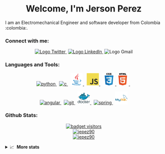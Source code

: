 <h1 align="center">Welcome, I'm Jerson Perez</h1>
<p align="left">I am an Electromechanical Engineer and software developer from Colombia :colombia:.
 </p>

<h3 align="left">Connect with me:</h3>

<p align="center">
<a href="https://twitter.com/Jepez90"><img src="https://img.shields.io/twitter/url?label=%40Jepez90&style=social&url=https%3A%2F%2Ftwitter.com%2FJepez90" alt="Logo Twitter">&nbsp;</a>
<a href="https://www.linkedin.com/in/jepez90/"><img src="https://img.shields.io/badge/jepez90-%230077B5.svg?&logo=linkedin&logoColor=white" alt="Logo LinkedIn">&nbsp;</a>
<img src="https://img.shields.io/badge/jepez90-white?style=flat&logo=gmail" alt="Logo Gmail"><br>
</p>

<h3 align="left">Languages and Tools:</h3>

<p align="center">
    <a href="https://www.python.org" target="_blank">
        <img src="https://raw.githubusercontent.com/jepez90/jepez90.github.io/master/img/Readme_media/logoPythonBasic.svg" alt="python" width="40" height="40" alt="python program language"/>
    </a>&nbsp;
    <a href="https://www.cprogramming.com/" target="_blank">
        <img src="https://raw.githubusercontent.com/jepez90/jepez90.github.io/master/img/Readme_media/logoC.svg" alt="c" width="40" height="40" alt="C program language"/>
    </a>&nbsp;
    <a href="https://www.java.com" target="_blank">
        <img src="https://raw.githubusercontent.com/devicons/devicon/master/icons/java/java-original.svg" alt="java" width="40" height="40" alt="Java program language"/>
    </a> &nbsp;
    <a href="https://developer.mozilla.org/en-US/docs/Web/JavaScript" target="_blank">
        <img src="https://raw.githubusercontent.com/devicons/devicon/master/icons/javascript/javascript-original.svg" alt="javascript program language" width="40" height="40"/>
    </a>&nbsp;
    <a href="https://www.w3schools.com/css/" target="_blank">
        <img src="https://raw.githubusercontent.com/devicons/devicon/master/icons/css3/css3-original-wordmark.svg" alt="css3" width="40" height="40"/>
    </a>
    <a href="https://www.w3.org/html/" target="_blank">
        <img src="https://raw.githubusercontent.com/devicons/devicon/master/icons/html5/html5-original-wordmark.svg" alt="html5" width="40" height="40"/>
    </a>&nbsp;
    <!--<a href="https://www.w3schools.com/cpp/" target="_blank">
        <img src="https://raw.githubusercontent.com/jepez90/jepez90.github.io/master/img/Readme_media/logoCpp.svg" alt="cplusplus" width="40" height="40"/>
    </a>-->
    <br>
    <br>
    <a href="https://angular.io" target="_blank" rel="noreferrer">
	<img src="https://angular.io/assets/images/logos/angular/angular.svg" alt="angular" width="40" height="40"/>
    </a>&nbsp;
    <a href="https://git-scm.com/" target="_blank">
        <img src="https://www.vectorlogo.zone/logos/git-scm/git-scm-icon.svg" alt="git" width="40" height="40" alt="git github"/>
    </a>&nbsp;
    <a href="https://www.docker.com/" target="_blank">
        <img src="https://raw.githubusercontent.com/devicons/devicon/master/icons/docker/docker-original-wordmark.svg" alt="docker" width="40" height="40"/>
    </a>&nbsp;
    <a href="https://spring.io/" target="_blank">
         <img src="https://www.vectorlogo.zone/logos/springio/springio-icon.svg" alt="spring" width="40" height="40"/>
    </a>&nbsp;
    <a href="https://www.mysql.com/" target="_blank">
        <img src="https://raw.githubusercontent.com/devicons/devicon/master/icons/mysql/mysql-original-wordmark.svg" alt="mysql" width="40" height="40"/>
    </a>
</p>
<h3 align="left">Github Stats:</h3>
<p align="center">
    <a href="https://github.com/jepez90">
        <img src="https://visitor-badge.glitch.me/badge?page_id=jepez90.test&" alt="badget visitors">
    </a>
    <br>
    <a href="https://github.com/jepez90">
        <img src="https://github-profile-trophy.vercel.app/?username=jepez90&theme=gruvbox&margin-w=15&margin-h=15&no-bg=true&no-frame=true&row=1&column=4" alt="jepez90">
    </a>
    <br>
    <a href="https://github.com/jepez90">
        <img src="https://github-readme-stats.vercel.app/api/top-langs?username=jepez90&show_icons=true&locale=en&layout=compact&langs_count=4&theme=gruvbox&bg_color=FFFFFF00" alt="jepez90" />
    </a>
</p>
<details>
	<summary>📈&nbsp;&nbsp;<b>More stats</b></summary>
    <p align="center">
        <a href="https://github.com/jepez90">
            <img src="https://github-readme-stats.vercel.app/api?username=jepez90&show_icons=true&locale=en&theme=gruvbox&bg_color=FFFFFF00" alt="jepez90" />
        </a>
        <a href="https://github.com/jepez90">
            <img src="http://github-readme-streak-stats.herokuapp.com?user=jepez90&theme=gruvbox&background=FFFFFF00" alt="jepez90" />
        </a>
    </p>
</details>

